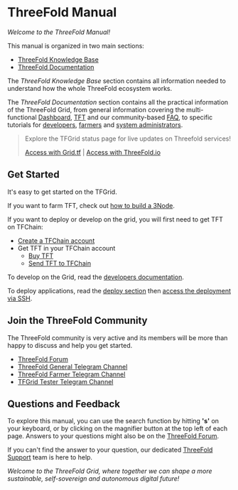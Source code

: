 # ThreeFold Manual

*Welcome to the ThreeFold Manual!*

This manual is organized in two main sections: 

- [ThreeFold Knowledge Base](../knowledge_base/knowledge_base.md)
- [ThreeFold Documentation](../documentation/documentation.md)

The *ThreeFold Knowledge Base* section contains all information needed to understand how the whole ThreeFold ecosystem works. 

The *ThreeFold Documentation* section contains all the practical information of the ThreeFold Grid, from general information covering the multi-functional [Dashboard](../documentation/dashboard/dashboard.md), [TFT](../documentation/threefold_token/threefold_token.md) and our community-based [FAQ](../documentation/faq/faq.md), to specific tutorials for [developers](../documentation/developers/developers.md), [farmers](../documentation/farmers/farmers.md) and [system administrators](../documentation/system_administrators/system_administrators.md).

> Explore the TFGrid status page for live updates on Threefold services!
> 
> [Access with Grid.tf](https://status.grid.tf) | [Access with ThreeFold.io](https://status.threefold.io)

## Get Started

It's easy to get started on the TFGrid. 

If you want to farm TFT, check out [how to build a 3Node](../documentation/farmers/3node_building/3node_building.md). 

If you want to deploy or develop on the grid, you will first need to get TFT on TFChain:

- [Create a TFChain account](../documentation/dashboard/wallet_connector.md)
- Get TFT in your TFChain account
  - [Buy TFT](../documentation/threefold_token/buy_sell_tft/buy_sell_tft.md)
  - [Send TFT to TFChain](../documentation/threefold_token/tft_bridges/tft_bridges.md)

To develop on the Grid, read the [developers documentation](../documentation/developers/developers.md).

To deploy applications, read the [deploy section](../documentation/dashboard/deploy/deploy.md) then [access the deployment via SSH](../documentation/system_administrators/getstarted/ssh_guide/ssh_guide.md).


## Join the ThreeFold Community

The ThreeFold community is very active and its members will be more than happy to discuss and help you get started.

* [ThreeFold Forum](https://forum.threefold.io/)
* [ThreeFold General Telegram Channel](https://t.me/threefold)
* [ThreeFold Farmer Telegram Channel](https://t.me/threefoldfarmers)
* [TFGrid Tester Telegram Channel](https://t.me/threefoldtesting)

## Questions and Feedback

To explore this manual, you can use the search function by hitting **'s'** on your keyboard, or by clicking on the magnifier button at the top left of each page. Answers to your questions might also be on the [ThreeFold Forum](https://forum.threefold.io/).

If you can't find the answer to your question, our dedicated [ThreeFold Support](https://threefoldfaq.crisp.help/en/) team is here to help.

*Welcome to the ThreeFold Grid, where together we can shape a more sustainable, self-sovereign and autonomous digital future!*
